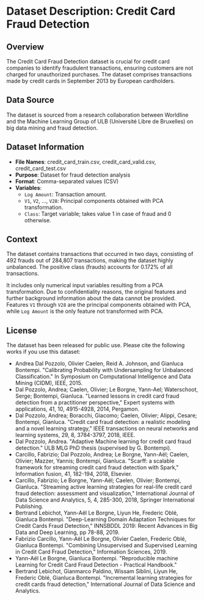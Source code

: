 # Dataset Description: Credit Card Fraud Detection

## Overview

The Credit Card Fraud Detection dataset is crucial for credit card companies to identify fraudulent transactions, ensuring customers are not charged for unauthorized purchases. The dataset comprises transactions made by credit cards in September 2013 by European cardholders.

## Data Source

The dataset is sourced from a research collaboration between Worldline and the Machine Learning Group of ULB (Université Libre de Bruxelles) on big data mining and fraud detection.

## Dataset Information

- **File Names**: credit_card_train.csv, credit_card_valid.csv, credit_card_test.csv
- **Purpose**: Dataset for fraud detection analysis
- **Format**: Comma-separated values (CSV)
- **Variables**:
  - `Log Amount`: Transaction amount.
  - `V1`, `V2`, ..., `V28`: Principal components obtained with PCA transformation.
  - `Class`: Target variable; takes value 1 in case of fraud and 0 otherwise.

## Context

The dataset contains transactions that occurred in two days, consisting of 492 frauds out of 284,807 transactions, making the dataset highly unbalanced. The positive class (frauds) accounts for 0.172% of all transactions.

It includes only numerical input variables resulting from a PCA transformation. Due to confidentiality reasons, the original features and further background information about the data cannot be provided. Features `V1` through `V28` are the principal components obtained with PCA, while `Log Amount` is the only feature not transformed with PCA.

## License

The dataset has been released for public use. Please cite the following works if you use this dataset:

- Andrea Dal Pozzolo, Olivier Caelen, Reid A. Johnson, and Gianluca Bontempi. "Calibrating Probability with Undersampling for Unbalanced Classification." In Symposium on Computational Intelligence and Data Mining (CIDM), IEEE, 2015.
- Dal Pozzolo, Andrea; Caelen, Olivier; Le Borgne, Yann-Ael; Waterschoot, Serge; Bontempi, Gianluca. "Learned lessons in credit card fraud detection from a practitioner perspective," Expert systems with applications, 41, 10, 4915-4928, 2014, Pergamon.
- Dal Pozzolo, Andrea; Boracchi, Giacomo; Caelen, Olivier; Alippi, Cesare; Bontempi, Gianluca. "Credit card fraud detection: a realistic modeling and a novel learning strategy," IEEE transactions on neural networks and learning systems, 29, 8, 3784-3797, 2018, IEEE.
- Dal Pozzolo, Andrea. "Adaptive Machine learning for credit card fraud detection." ULB MLG PhD thesis (supervised by G. Bontempi).
- Carcillo, Fabrizio; Dal Pozzolo, Andrea; Le Borgne, Yann-Aël; Caelen, Olivier; Mazzer, Yannis; Bontempi, Gianluca. "Scarff: a scalable framework for streaming credit card fraud detection with Spark," Information fusion, 41, 182-194, 2018, Elsevier.
- Carcillo, Fabrizio; Le Borgne, Yann-Aël; Caelen, Olivier; Bontempi, Gianluca. "Streaming active learning strategies for real-life credit card fraud detection: assessment and visualization," International Journal of Data Science and Analytics, 5, 4, 285-300, 2018, Springer International Publishing.
- Bertrand Lebichot, Yann-Aël Le Borgne, Liyun He, Frederic Oblé, Gianluca Bontempi. "Deep-Learning Domain Adaptation Techniques for Credit Cards Fraud Detection," INNSBDDL 2019: Recent Advances in Big Data and Deep Learning, pp 78-88, 2019.
- Fabrizio Carcillo, Yann-Aël Le Borgne, Olivier Caelen, Frederic Oblé, Gianluca Bontempi. "Combining Unsupervised and Supervised Learning in Credit Card Fraud Detection," Information Sciences, 2019.
- Yann-Aël Le Borgne, Gianluca Bontempi. "Reproducible machine Learning for Credit Card Fraud Detection - Practical Handbook."
- Bertrand Lebichot, Gianmarco Paldino, Wissam Siblini, Liyun He, Frederic Oblé, Gianluca Bontempi. "Incremental learning strategies for credit cards fraud detection," International Journal of Data Science and Analytics.